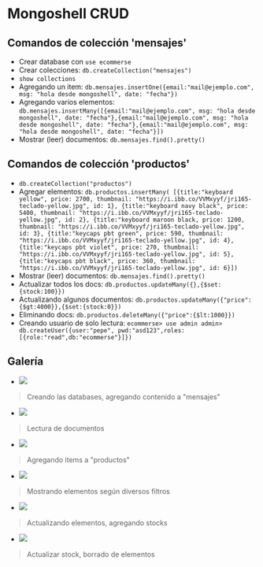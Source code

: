 # Mongoshell CRUD

## Comandos de colección 'mensajes'

- Crear database con `use ecommerse`
- Crear colecciones: `db.createCollection("mensajes")`
- `show collections`
- Agregando un item: `db.mensajes.insertOne({email:"mail@ejemplo.com",
 msg: "hola desde mongoshell", date: "fecha"})`
- Agregando varios elementos: `db.mensajes.insertMany([{email:"mail@ejemplo.com",
 msg: "hola desde mongoshell", date: "fecha"},{email:"mail@ejemplo.com",
 msg: "hola desde mongoshell", date: "fecha"},{email:"mail@ejemplo.com",
 msg: "hola desde mongoshell", date: "fecha"}])`
 - Mostrar (leer) documentos: `db.mensajes.find().pretty()`

## Comandos de colección 'productos'
- `db.createCollection("productos")`
- Agregar elementos: `db.productos.insertMany(
    [{title:"keyboard yellow", price: 2700, thumbnail: "https://i.ibb.co/VVMxyyf/jri165-teclado-yellow.jpg", id: 1},
    {title:"keyboard navy black", price: 5400, thumbnail: "https://i.ibb.co/VVMxyyf/jri165-teclado-yellow.jpg", id: 2},
    {title:"keyboard maroon black, price: 1200, thumbnail: "https://i.ibb.co/VVMxyyf/jri165-teclado-yellow.jpg", id: 3},
    {title:"keycaps pbt green", price: 590, thumbnail: "https://i.ibb.co/VVMxyyf/jri165-teclado-yellow.jpg", id: 4},
    {title:"keycaps pbt violet", price: 270, thumbnail: "https://i.ibb.co/VVMxyyf/jri165-teclado-yellow.jpg", id: 5},
    {title:"keycaps pbt black", price: 360, thumbnail: "https://i.ibb.co/VVMxyyf/jri165-teclado-yellow.jpg", id: 6}])`
- Mostrar (leer) documentos: `db.mensajes.find().pretty()`
- Actualizar todos los docs: `db.productos.updateMany({},{$set:{stock:100}})`
- Actualizando algunos documentos: `db.productos.updateMany({"price":{$gt:4000}},{$set:{stock:0}})`
- Eliminando docs:    `db.productos.deleteMany({"price":{$lt:1000}})`
- Creando usuario de solo lectura: `ecommerse> use admin
admin> db.createUser({user:"pepe", pwd:"asd123",roles:[{role:"read",db:"ecommerse"}]})`

## Galería
- ![](https://i.ibb.co/gdSGWF7/mongoSS1.png)
 > Creando las databases, agregando contenido a "mensajes"
- ![](https://i.ibb.co/M73djyS/mongoSS2.png)
 > Lectura de documentos
- ![](https://i.ibb.co/rk7FXTv/mongoSS3.png)
 > Agregando items a "productos"
- ![](https://i.ibb.co/yFrxFxL/mongoSS4.png)
 > Mostrando elementos según diversos filtros
- ![](https://i.ibb.co/gW12yDS/mongoSS5.png)
 > Actualizando elementos, agregando stocks
- ![](https://i.ibb.co/F0zNWgn/mongoSS6.png)
 > Actualizar stock, borrado de elementos